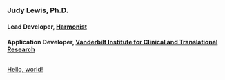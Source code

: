 ### Judy Lewis, Ph.D.
#### Lead Developer, [Harmonist](https://dataharmonist.org/)
#### Application Developer, [Vanderbilt Institute for Clinical and Translational Research](https://victr.vumc.org)
## 
<a href="http://example.com/" target="_blank">Hello, world!</a>

